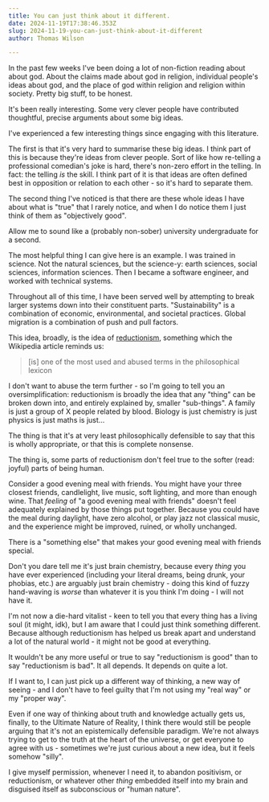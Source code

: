 ```yaml
---
title: You can just think about it different.
date: 2024-11-19T17:38:46.353Z
slug: 2024-11-19-you-can-just-think-about-it-different
author: Thomas Wilson

---
```

In the past few weeks I've been doing a lot of non-fiction reading about about god.  About the claims made about god in religion, individual people's ideas about god, and the place of god within religion and religion within society.  Pretty big stuff, to be honest.

It's been really interesting.  Some very clever people have contributed thoughtful, precise arguments about some big ideas.

I've experienced a few interesting things since engaging with this literature.  

The first is that it's very hard to summarise these big ideas.  I think part of this is because they're ideas from clever people. Sort of like how re-telling a professional comedian's joke is hard, there's non-zero effort in the telling.  In fact: the telling *is* the skill.  I think part of it is that ideas are often defined best in opposition or relation to each other - so it's hard to separate them.

The second thing I've noticed is that there are these whole ideas I have about what is "true" that I rarely notice, and when I do notice them I just think of them as "objectively good".  

Allow me to sound like a (probably non-sober) university undergraduate for a second.

The most helpful thing I can give here is an example.  I was trained in science.  Not the natural sciences, but the science-y: earth sciences, social sciences,  information sciences.  Then I became a software engineer, and worked with technical systems. 

Throughout all of this time, I have been served well by attempting to break larger systems down into their constituent parts.  "Sustainability" is a combination of economic, environmental, and societal practices.  Global migration is a combination of push and pull factors.  

This idea, broadly, is the idea of [reductionism](https://en.wikipedia.org/wiki/Reductionism), something which the Wikipedia article reminds us:

> [is] one of the most used and abused terms in the philosophical lexicon

I don't want to abuse the term further - so I'm going to tell you an oversimplification: reductionism is broadly the idea that any "thing" can be broken down into, and entirely explained by, smaller "sub-things".  A family is just a group of X people related by blood.  Biology is just chemistry is just physics is just maths is just…

The thing is that it's at very least philosophically defensible to say that this is wholly appropriate, or that this is complete nonsense.

The thing is, some parts of reductionism don't feel true to the softer (read: joyful) parts of being human.

Consider a good evening meal with friends.  You might have your three closest friends, candlelight, live music, soft lighting, and more than enough wine.  That *feeling* of "a good evening meal with friends" doesn't feel adequately explained by those things put together.  Because you could have the meal during daylight, have zero alcohol, or play jazz not classical music, and the experience might be improved, ruined, or wholly unchanged.  

There is a "something else" that makes your good evening meal with friends special.

Don't you dare tell me it's just brain chemistry, because every *thing* you have ever experienced (including your literal dreams, being drunk, your phobias, etc.) are arguably just brain chemistry - doing this kind of fuzzy hand-waving is *worse* than whatever it is you think I'm doing - I will not have it.

I'm not now a die-hard vitalist - keen to tell you that every thing has a living soul (it might, idk), but I am aware that I could just think something different.  Because although reductionism has helped us break apart and understand a lot of the natural world - it might not be good at everything.  

It wouldn't be any more useful or true to say "reductionism is good" than to say "reductionism is bad".  It all depends.  It depends on quite a lot.

If I want to, I can just pick up a different way of thinking, a new way of seeing - and I don't have to feel guilty that I'm not using my "real way" or my "proper way".

Even if one way of thinking about truth and knowledge actually gets us, finally, to the Ultimate Nature of Reality, I think there would still be people arguing that it's not an epistemically defensible paradigm.  We're not always trying to get to the truth at the heart of the universe, or get everyone to agree with us - sometimes we're just curious about a new idea, but it feels somehow "silly".

I give myself permission, whenever I need it, to abandon positivism, or reductionism, or whatever other *thing* embedded itself into my brain and disguised itself as subconscious or "human nature".